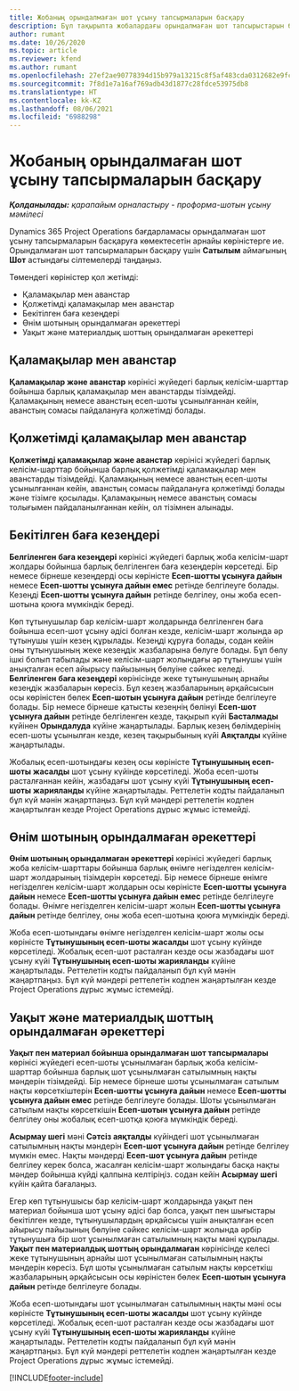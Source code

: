 ```yaml
---
title: Жобаның орындалмаған шот ұсыну тапсырмаларын басқару
description: Бұл тақырыпта жобалардағы орындалмаған шот тапсырыстарын басқару кезінде пайдалануға болатын әртүрлі көріністер туралы ақпарат берілген.
author: rumant
ms.date: 10/26/2020
ms.topic: article
ms.reviewer: kfend
ms.author: rumant
ms.openlocfilehash: 27ef2ae90778394d15b979a13215c8f5af483cda0312682e9fc7256b8282b999
ms.sourcegitcommit: 7f8d1e7a16af769adb43d1877c28fdce53975db8
ms.translationtype: HT
ms.contentlocale: kk-KZ
ms.lasthandoff: 08/06/2021
ms.locfileid: "6988298"
---
```

# <a name="manage-project-billing-backlog"></a>Жобаның орындалмаған шот ұсыну тапсырмаларын басқару 

_**Қолданылады:** қарапайым орналастыру - проформа-шотын ұсыну мәмілесі_

Dynamics 365 Project Operations бағдарламасы орындалмаған шот ұсыну тапсырмаларын басқаруға көмектесетін арнайы көріністерге ие. Орындалмаған шот тапсырмаларын басқару үшін **Сатылым** аймағының **Шот** астындағы сілтемелерді таңдаңыз. 

Төмендегі көріністер қол жетімді:

- Қаламақылар мен аванстар
- Қолжетімді қаламақылар мен аванстар
- Бекітілген баға кезеңдері
- Өнім шотының орындалмаған әрекеттері
- Уақыт және материалдық шоттың орындалмаған әрекеттері

## <a name="retainers-and-advances"></a>Қаламақылар мен аванстар

**Қаламақылар және аванстар** көрінісі жүйедегі барлық келісім-шарттар бойынша барлық қаламақылар мен аванстарды тізімдейді. Қаламақының немесе аванстың есеп-шоты ұсынылғаннан кейін, аванстың сомасы пайдалануға қолжетімді болады.

## <a name="available-retainers-and-advances"></a>Қолжетімді қаламақылар мен аванстар

**Қолжетімді қаламақылар және аванстар** көрінісі жүйедегі барлық келісім-шарттар бойынша барлық қолжетімді қаламақылар мен аванстарды тізімдейді. Қаламақының немесе аванстың есеп-шоты ұсынылғаннан кейін, аванстың сомасы пайдалануға қолжетімді болады және тізімге қосылады. Қаламақының немесе аванстың сомасы толығымен пайдаланылғаннан кейін, ол тізімнен алынады.

## <a name="fixed-price-milestones"></a>Бекітілген баға кезеңдері

**Белгіленген баға кезеңдері** көрінісі жүйедегі барлық жоба келісім-шарт жолдары бойынша барлық белгіленген баға кезеңдерін көрсетеді. Бір немесе бірнеше кезеңдерді осы көріністе **Есеп-шотты ұсынуға дайын** немесе **Есеп-шотты ұсынуға дайын емес** ретінде белгілеуге болады. Кезеңді **Есеп-шотты ұсынуға дайын** ретінде белгілеу, оны жоба есеп-шотына қоюға мүмкіндік береді.

Көп тұтынушылар бар келісім-шарт жолдарында белгіленген баға бойынша есеп-шот ұсыну әдісі болған кезде, келісім-шарт жолында әр тұтынушы үшін кезең құрылады. Кезеңді құруға болады, содан кейін оны тұтынушының жеке кезеңдік жазбаларына бөлуге болады. Бұл бөлу ішкі болып табылады және келісім-шарт жолындағы әр тұтынушы үшін анықталған есеп айырысу пайызының бөлуіне сәйкес келеді. **Белгіленген баға кезеңдері** көрінісінде жеке тұтынушының арнайы кезеңдік жазбаларын көресіз. Бұл кезең жазбаларының әрқайсысын осы көріністен бөлек **Есеп-шотын ұсынуға дайын** ретінде белгілеуге болады. Бір немесе бірнеше қатысты кезеңнің бөлінуі **Есеп-шот ұсынуға дайын** ретінде белгіленген кезде, тақырып күйі **Басталмады** күйінен **Орындалуда** күйіне жаңартылады. Барлық кезең бөлімдерінің есеп-шоты ұсынылған кезде, кезең тақырыбының күйі **Аяқталды** күйіне жаңартылады.

Жобалық есеп-шотындағы кезең осы көріністе **Тұтынушының есеп-шоты жасалды** шот ұсыну күйінде көрсетіледі. Жоба есеп-шоты расталғаннан кейін, жазбадағы шот ұсыну күйі **Тұтынушының есеп-шоты жарияланды** күйіне жаңартылады. Реттелетін кодты пайдаланып бұл күй мәнін жаңартпаңыз. Бұл күй мәндері реттелетін кодпен жаңартылған кезде Project Operations дұрыс жұмыс істемейді.

## <a name="product-billing-backlog"></a>Өнім шотының орындалмаған әрекеттері

**Өнім шотының орындалмаған әрекеттері** көрінісі жүйедегі барлық жоба келісім-шарттары бойынша барлық өнімге негізделген келісім-шарт жолдарының тізімдерін көрсетеді. Бір немесе бірнеше өнімге негізделген келісім-шарт жолдарын осы көріністе **Есеп-шотты ұсынуға дайын** немесе **Есеп-шотты ұсынуға дайын емес** ретінде белгілеуге болады. Өнімге негізделген келісім-шарт жолын **Есеп-шотты ұсынуға дайын** ретінде белгілеу, оны жоба есеп-шотына қоюға мүмкіндік береді.

Жоба есеп-шотындағы өнімге негізделген келісім-шарт жолы осы көріністе **Тұтынушының есеп-шоты жасалды** шот ұсыну күйінде көрсетіледі. Жобалық есеп-шот расталған кезде осы жазбадағы шот ұсыну күйі **Тұтынушының есеп-шоты жарияланды** күйіне жаңартылады. Реттелетін кодты пайдаланып бұл күй мәнін жаңартпаңыз. Бұл күй мәндері реттелетін кодпен жаңартылған кезде Project Operations дұрыс жұмыс істемейді.

## <a name="time-and-material-billing-backlog"></a>Уақыт және материалдық шоттың орындалмаған әрекеттері

**Уақыт пен материал бойынша орындалмаған шот тапсырмалары** көрінісі жүйедегі есеп-шоты ұсынылмаған барлық жоба келісім-шарттар бойынша барлық шот ұсынылмаған сатылымның нақты мәндерін тізімдейді. Бір немесе бірнеше шоты ұсынылмаған сатылым нақты көрсеткіштерін **Есеп-шотты ұсынуға дайын** немесе **Есеп-шотты ұсынуға дайын емес** ретінде белгілеуге болады. Шоты ұсынылмаған сатылым нақты көрсеткішін **Есеп-шотын ұсынуға дайын** ретінде белгілеу оны жобалық есеп-шотқа қоюға мүмкіндік береді.

**Асырмау шегі** мәні **Сәтсіз аяқталды** күйіндегі шот ұсынылмаған сатылымның нақты мәндерін **Есеп-шот ұсынуға дайын** ретінде белгілеу мүмкін емес. Нақты мәндерді **Есеп-шот ұсынуға дайын** ретінде белгілеу керек болса, жасалған келісім-шарт жолындағы басқа нақты мәндер бойынша күйді қалпына келтіріңіз. содан кейін **Асырмау шегі** күйін қайта бағалаңыз.

Егер көп тұтынушысы бар келісім-шарт жолдарында уақыт пен материал бойынша шот ұсыну әдісі бар болса, уақыт пен шығыстары бекітілген кезде, тұтынушылардың әрқайсысы үшін анықталған есеп айырысу пайызының бөлуіне сәйкес келісім-шарт жолында әрбір тұтынушыға бір шот ұсынылмаған сатылымның нақты мәні құрылады. **Уақыт пен материалдық шоттың орындалмаған** көрінісінде келесі жеке тұтынушының арнайы шот ұсынылмаған сатылымның нақты мәндерін көресіз. Бұл шоты ұсынылмаған сатылым нақты көрсеткіш жазбаларының әрқайсысын осы көріністен бөлек **Есеп-шотын ұсынуға дайын** ретінде белгілеуге болады.

Жоба есеп-шотындағы шот ұсынылмаған сатылымның нақты мәні осы көріністе **Тұтынушының есеп-шоты жасалды** шот ұсыну күйінде көрсетіледі. Жобалық есеп-шот расталған кезде осы жазбадағы шот ұсыну күйі **Тұтынушының есеп-шоты жарияланды** күйіне жаңартылады. Реттелетін кодты пайдаланып бұл күй мәнін жаңартпаңыз. Бұл күй мәндері реттелетін кодпен жаңартылған кезде Project Operations дұрыс жұмыс істемейді.


[!INCLUDE[footer-include](../../includes/footer-banner.md)]
